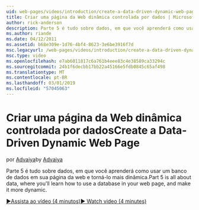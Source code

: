 ```yaml
---
uid: web-pages/videos/introduction/create-a-data-driven-dynamic-web-page
title: Criar uma página da Web dinâmica controlada por dados | Microsoft Docs
author: rick-anderson
description: Parte 5 é tudo sobre dados, em que você aprenderá como usar um banco de dados em sua página da web e torná-lo mais dinâmica.
ms.author: riande
ms.date: 04/12/2011
ms.assetid: b68e309e-1d76-4bf4-8623-3e6be3916f7d
msc.legacyurl: /web-pages/videos/introduction/create-a-data-driven-dynamic-web-page
msc.type: video
ms.openlocfilehash: e7ab6011817c6a761b4eee83c4e38589ca33294c
ms.sourcegitcommit: 24b1f6decbb17bb22a45166e5fdb0845c65af498
ms.translationtype: MT
ms.contentlocale: pt-BR
ms.lasthandoff: 03/01/2019
ms.locfileid: "57045063"
---
```

<a name="create-a-data-driven-dynamic-web-page"></a><span data-ttu-id="46c2e-103">Criar uma página da Web dinâmica controlada por dados</span><span class="sxs-lookup"><span data-stu-id="46c2e-103">Create a Data-Driven Dynamic Web Page</span></span>
====================
<span data-ttu-id="46c2e-104">por [Advaiya](https://twitter.com/Advaiyasolns)</span><span class="sxs-lookup"><span data-stu-id="46c2e-104">by [Advaiya](https://twitter.com/Advaiyasolns)</span></span>

<span data-ttu-id="46c2e-105">Parte 5 é tudo sobre dados, em que você aprenderá como usar um banco de dados em sua página da web e torná-lo mais dinâmica.</span><span class="sxs-lookup"><span data-stu-id="46c2e-105">Part 5 is all about data, where you'll learn how to use a database in your web page, and make it more dynamic.</span></span>

[<span data-ttu-id="46c2e-106">&#9654;Assista ao vídeo (4 minutos)</span><span class="sxs-lookup"><span data-stu-id="46c2e-106">&#9654; Watch video (4 minutes)</span></span>](https://channel9.msdn.com/Blogs/ASP-NET-Site-Videos/create-a-data-driven-dynamic-web-page)
